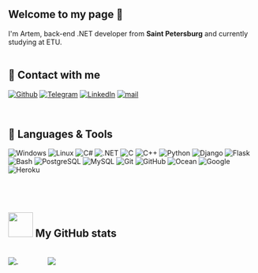 ## Welcome to my page 👋

I'm Artem, back-end .NET developer from <b>Saint Petersburg</b> and currently studying at ETU.
<br/>
<br/>

## 💬 Contact with me
<p>
  <a href="https://github.com/MercyFlesh" target="_blank"><img alt="Github" src="https://img.shields.io/badge/GitHub-%2312100E.svg?&style=for-the-badge&logo=Github&logoColor=white"/></a> 
  <a href="https://t.me/l0c4lhost" target="_blank"><img alt="Telegram" src="https://img.shields.io/badge/telegram-%231DA1F2.svg?&style=for-the-badge&logo=telegram&logoColor=white"/></a> 
  <a href="https://www.linkedin.com/in/mercyflesh" target="_blank"><img alt="LinkedIn" src="https://img.shields.io/badge/linkedin-%230077B5.svg?&style=for-the-badge&logo=linkedin&logoColor=white" /></a> <a href="mailto:artem.rychenkov18@gmail.com" target="_blank"><img alt="mail" src="https://img.shields.io/badge/gmail-D14836?&style=for-the-badge&logo=gmail&logoColor=white" /></a>
</p>
<br/>

## 🔧 Languages & Tools
<P>
    <img alt="Windows" src="https://img.shields.io/badge/-Windows-informational?style=flat&logo=Windows&logoColor=white&color=295389"/>
    <img alt="Linux" src="https://img.shields.io/badge/-Linux-informational?style=flat&logo=Linux&logoColor=white&color=295389"/>
    <img alt="C#" src="https://img.shields.io/badge/-C%23-informational?style=flat&logo=c-sharp&logoColor=white&color=295389"/>
    <img alt=".NET" src="https://img.shields.io/badge/-.NET-informational?style=flat&logo=.NET&logoColor=white&color=295389"/>
    <img alt="C" src="https://img.shields.io/badge/-C-informational?style=flat&logo=C&logoColor=white&color=295389"/>
    <img alt="C++" src="https://img.shields.io/badge/-C++-informational?style=flat&logo=c%2B%2B&logoColor=white&color=295389"/>
    <img alt="Python" src="https://img.shields.io/badge/-Python-informational?style=flat&logo=Python&logoColor=white&color=295389"/>
    <img alt="Django" src="https://img.shields.io/badge/-Python_django-informational?style=flat&logo=Django&logoColor=white&color=295389"/>
    <img alt="Flask" src="https://img.shields.io/badge/-Python_Flask-informational?style=flat&logo=Flask&logoColor=white&color=295389"/>
    <img alt="Bash" src="https://img.shields.io/badge/-Bash-informational?style=flat&logo=gnu-bash&logoColor=white&color=295389"/>
    <img alt="PostgreSQL" src="https://img.shields.io/badge/-PostgreSQL-informational?style=flat&logo=PostgreSQL&logoColor=white&color=295389"/>
    <img alt="MySQL" src="https://img.shields.io/badge/-MySQL-informational?style=flat&logo=MySQL&logoColor=white&color=295389"/>
    <img alt="Git" src="https://img.shields.io/badge/-Git-informational?style=flat&logo=Git&logoColor=white&color=295389"/>
    <img alt="GitHub" src="https://img.shields.io/badge/-GitHub-informational?style=flat&logo=github&logoColor=white&color=295389"/>
    <img alt="Ocean" src="https://img.shields.io/badge/-Digital_Ocean-informational?style=flat&logo=digitalocean&logoColor=white&color=295389"/>
    <img alt="Google" src="https://img.shields.io/badge/-Google_cloud-informational?style=flat&logo=google-cloud&logoColor=white&color=295389"/>
    <img alt="Heroku" src="https://img.shields.io/badge/-Heroku-informational?style=flat&logo=Heroku&logoColor=white&color=295389"/>
  </p>
<br/>
<br/>

## <img src="https://media.giphy.com/media/VgCDAzcKvsR6OM0uWg/giphy.gif" width="50"> My GitHub stats
<br/>
<a href="https://github.com/MercyFlesh/MercyFlesh">
  <img align="center" src="https://github-readme-stats-axpwmfcg3.vercel.app/api/top-langs/?username=MercyFlesh&hide=go,html,jupyter%20notebook&title_color=BDDFFF&text_color=8FABC6&icon_color=BDDFFF&bg_color=1b2f48" />
</a>

<a href="https://github.com/MercyFlesh/MercyFlesh">
  <img align="center" style="margin-left: 60px;" src="https://github-readme-stats-axpwmfcg3.vercel.app/api?username=MercyFlesh&show_icons=true&line_height=27&count_private=true&title_color=BDDFFF&icon_color=6AB7FD&text_color=8FABC6&bg_color=1b2f48"/>
</a>


